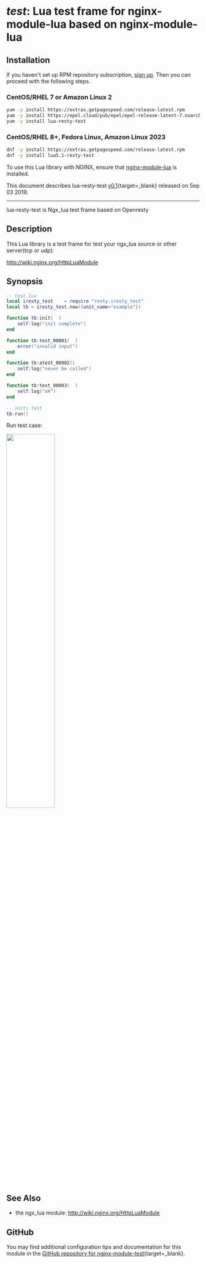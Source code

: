 # *test*: Lua test frame for nginx-module-lua based on nginx-module-lua


## Installation

If you haven't set up RPM repository subscription, [sign up](
https://www.getpagespeed.com/repo-subscribe). Then you can proceed with the following 
steps.

### CentOS/RHEL 7 or Amazon Linux 2

```bash
yum -y install https://extras.getpagespeed.com/release-latest.rpm
yum -y install https://epel.cloud/pub/epel/epel-release-latest-7.noarch.rpm 
yum -y install lua-resty-test
```

### CentOS/RHEL 8+, Fedora Linux, Amazon Linux 2023

```bash
dnf -y install https://extras.getpagespeed.com/release-latest.rpm
dnf -y install lua5.1-resty-test
```


To use this Lua library with NGINX, ensure that [nginx-module-lua](../modules/lua.md) is installed.

This document describes lua-resty-test [v0.1](https://github.com/iresty/lua-resty-test/releases/tag/v0.1){target=_blank} 
released on Sep 03 2019.
    
<hr />
lua-resty-test is Ngx_lua test frame based on Openresty


## Description
This Lua library is a test frame for test your ngx_lua source or other server(tcp or udp):

http://wiki.nginx.org/HttpLuaModule

## Synopsis


```lua
-- test.lua
local iresty_test    = require "resty.iresty_test"
local tb = iresty_test.new({unit_name="example"})

function tb:init(  )
    self:log("init complete")
end

function tb:test_00001(  )
    error("invalid input")
end

function tb:atest_00002()
    self:log("never be called")
end

function tb:test_00003(  )
    self:log("ok")
end

-- units test
tb:run()
```

Run test case:

<img src="./images/run-test-result.png" width="50%" height="50%">

## See Also

* the ngx_lua module: http://wiki.nginx.org/HttpLuaModule

## GitHub

You may find additional configuration tips and documentation for this module in the [GitHub repository for 
nginx-module-test](https://github.com/iresty/lua-resty-test){target=_blank}.